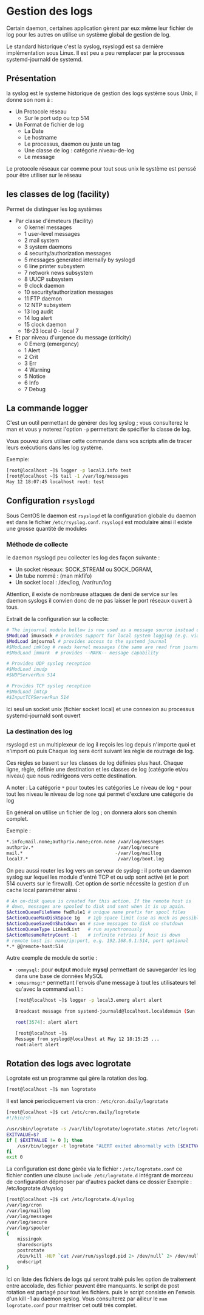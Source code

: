 # Gestion des logs

Certain daemon, certaines application gèrent par eux même leur fichier de log pour les autres on utilise un système global de gestion de log.

Le standard historique c'est la syslog, rsyslogd est sa dernière implémentation sous Linux. Il est peu a peu remplacer par la processus systemd-journald de systemd.

## Présentation

la syslog est le systeme historique de gestion des logs système sous Unix, il donne son nom à :

* Un Protocole réseau
  * Sur le port udp ou tcp 514
* Un Format de fichier de log
  * La Date
  * Le hostname
  * Le processus, daemon ou juste un tag
  * Une classe de log : catégorie.niveau-de-log
  * Le message

Le protocole réseaux car comme pour tout sous unix le système est penssé pour être utiliser sur le réseau

## les classes de log (facility)

Permet de distinguer les log systèmes

* Par classe d'émeteurs (facility)
  * 0 kernel messages
  * 1 user-level messages
  * 2 mail system
  * 3 system daemons
  * 4 security/authorization messages
  * 5 messages generated internally by syslogd
  * 6 line printer subsystem
  * 7 network news subsystem
  * 8 UUCP subsystem
  * 9 clock daemon
  * 10 security/authorization messages
  * 11 FTP daemon
  * 12 NTP subsystem
  * 13 log audit
  * 14 log alert
  * 15 clock daemon
  * 16-23 local 0 - local 7
* Et par niveau d'urgence du message (criticity)
  * 0 Emerg (emergency)
  * 1 Alert
  * 2 Crit
  * 3 Err
  * 4 Warning
  * 5 Notice
  * 6 Info
  * 7 Debug

## La commande logger

C'est un outil permettant de générer des log syslog ; vous consulterez le man et vous y noterez l'option `-p` permettant de spécifier la classe de log.

Vous pouvez alors utiliser cette commande dans vos scripts afin de tracer leurs exécutions dans les log système.

Exemple:

```bash
[root@localhost ~]$ logger -p local3.info test
[root@localhost ~]$ tail -1 /var/log/messages
May 12 18:07:45 localhost root: test
```

## Configuration `rsyslogd`

Sous CentOS le daemon est `rsyslogd` et la configuration globale du daemon est dans le fichier `/etc/rsyslog.conf`. `rsyslogd` est modulaire ainsi il existe une grosse quantité de modules

### Méthode de collecte

le daemon rsyslogd peu collecter les log des façon suivante :

* Un socket réseaux: SOCK_STREAM ou SOCK_DGRAM,
* Un tube nommé : (man mkfifo)
* Un socket local : /dev/log, /var/run/log

Attention, il existe de nombreuse attaques de deni de service sur les daemon syslogs il convien donc de ne pas laisser le port réseaux ouvert à tous.

Extrait de la configuration sur la collecte:

```bash
# The imjournal module bellow is now used as a message source instead of imuxsock.
$ModLoad imuxsock # provides support for local system logging (e.g. via logger command)
$ModLoad imjournal # provides access to the systemd journal
#$ModLoad imklog # reads kernel messages (the same are read from journald)
#$ModLoad immark  # provides --MARK-- message capability

# Provides UDP syslog reception
#$ModLoad imudp
#$UDPServerRun 514

# Provides TCP syslog reception
#$ModLoad imtcp
#$InputTCPServerRun 514
```

Ici seul un socket unix (fichier socket local) et une connexion au processus systemd-journald sont ouvert

### La destination des log

rsyslogd est un multiplexeur de log il reçois les log depuis n'importe quoi et n'import où puis Chaque log sera écrit suivant les règle de routrage de log.

Ces règles se basent sur les classes de log définies plus haut. Chaque ligne, règle, définie une destination et les classes de log (catégorie et/ou niveau) que nous redirigeons vers cette destination.

A noter :
La catégorie `*` pour toutes les catégories
Le niveau de log `*` pour tout les niveau
le niveau de log `none` qui permet d'exclure une catégorie de log 

En général on utilise un fichier de log ; on donnera alors son chemin complet.

Exemple : 

```bash
*.info;mail.none;authpriv.none;cron.none /var/log/messages
authpriv.*                               /var/log/secure
mail.*                                  -/var/log/maillog
local7.*                                 /var/log/boot.log
```

On peu aussi router les log vers un serveur de syslog : il porte un daemon syslog sur lequel les module d'entré TCP et ou udp sont activé (et le port 514 ouverts sur le firewall). Cet option de sortie nécessite la gestion d'un cache local paramétrer ainsi :

```bash
# An on-disk queue is created for this action. If the remote host is
# down, messages are spooled to disk and sent when it is up again.
$ActionQueueFileName fwdRule1 # unique name prefix for spool files
$ActionQueueMaxDiskSpace 1g   # 1gb space limit (use as much as possible)
$ActionQueueSaveOnShutdown on # save messages to disk on shutdown
$ActionQueueType LinkedList   # run asynchronously
$ActionResumeRetryCount -1    # infinite retries if host is down
# remote host is: name/ip:port, e.g. 192.168.0.1:514, port optional
*.* @@remote-host:514
```

Autre exemple de module de sortie :

* `:ommysql:` pour **o**utput **m**odule **mysql** permettant de sauvegarder les log dans une base de données MySQL
* `:omusrmsg:*` permettant l'envois d'une message à tout les utilisateurs tel qu'avec la command `wall` : 
  ```bash
  [root@localhost ~]$ logger -p local3.emerg alert alert 
  
  Broadcast message from systemd-journald@localhost.localdomain (Sun 2019-05-12 18:15:25 CEST):
  
  root[3574]: alert alert
  
  [root@localhost ~]$ 
  Message from syslogd@localhost at May 12 18:15:25 ...
  root:alert alert
  ```

## Rotation des logs avec logrotate

Logrotate est un programme qui gère la rotation des log.

```bash
[root@localhost ~]$ man logrotate
```

Il est lancé periodiquement via cron : `/etc/cron.daily/logrotate`

```bash
[root@localhost ~]$ cat /etc/cron.daily/logrotate
#!/bin/sh

/usr/sbin/logrotate -s /var/lib/logrotate/logrotate.status /etc/logrotate.conf
EXITVALUE=$?
if [ $EXITVALUE != 0 ]; then
    /usr/bin/logger -t logrotate "ALERT exited abnormally with [$EXITVALUE]"
fi
exit 0
```


La configuration est donc gèrée via le fichier : `/etc/logrotate.conf`
ce fichier contien une clause `include /etc/logrotate.d` intégrant de morceau de configuration dépmoser par d'autres packet dans ce dossier
Exemple : /etc/logrotate.d/syslog

```bash
[root@localhost ~]$ cat /etc/logrotate.d/syslog
/var/log/cron
/var/log/maillog
/var/log/messages
/var/log/secure
/var/log/spooler
{
    missingok
    sharedscripts
    postrotate
	/bin/kill -HUP `cat /var/run/syslogd.pid 2> /dev/null` 2> /dev/null || true
    endscript
}
```

Ici on liste des fichiers de logs qui seront traité puis les option de traitement entre accolade, des fichier peuvent être manquants. le script de post rotation est partagé pour tout les fichiers. puis le script consiste en l'envois d'un kill -1 au daemon syslog. Vous consulterez par ailleur le `man logrotate.conf` pour maitriser cet outil trés complet.
